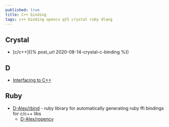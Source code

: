 ```yaml
---
published: true
title: C++ binding
tags: c++ binding opencv qt5 crystal ruby dlang
---
```

## Crystal
- [c/c++]({% post_url 2020-08-14-crystal-c-binding %})

## D 
- [Interfacing to C++](https://dlang.org/spec/cpp_interface.html)

## Ruby
- [D-Alex/rbind](https://github.com/D-Alex/rbind) - ruby library for automatically generating ruby ffi bindings for c/c++ libs 
	- [D-Alex/ropencv](https://github.com/d-alex/ropencv)
